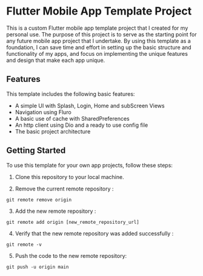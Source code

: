 # Flutter Mobile App Template Project

This is a custom Flutter mobile app template project that I created for my personal use. The purpose of this project is to serve as the starting point for any future mobile app project that I undertake. By using this template as a foundation, I can save time and effort in setting up the basic structure and functionality of my apps, and focus on implementing the unique features and design that make each app unique.

## Features

This template includes the following basic features:

- A simple UI with Splash, Login, Home and subScreen Views
- Navigation using Fluro
- A basic use of cache with SharedPreferences
- An http client using Dio and a ready to use config file
- The basic project architecture

## Getting Started

To use this template for your own app projects, follow these steps:

1. Clone this repository to your local machine.

2. Remove the current remote repository : 

`git remote remove origin`

3. Add the new remote repository : 

`git remote add origin [new_remote_repository_url]`

4. Verify that the new remote repository was added successfully :

`git remote -v`

5. Push the code to the new remote repository:

`git push -u origin main`



